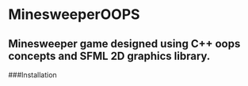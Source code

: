 # MinesweeperOOPS
Minesweeper game designed using C++ oops concepts and SFML 2D graphics library.
---
###Installation
